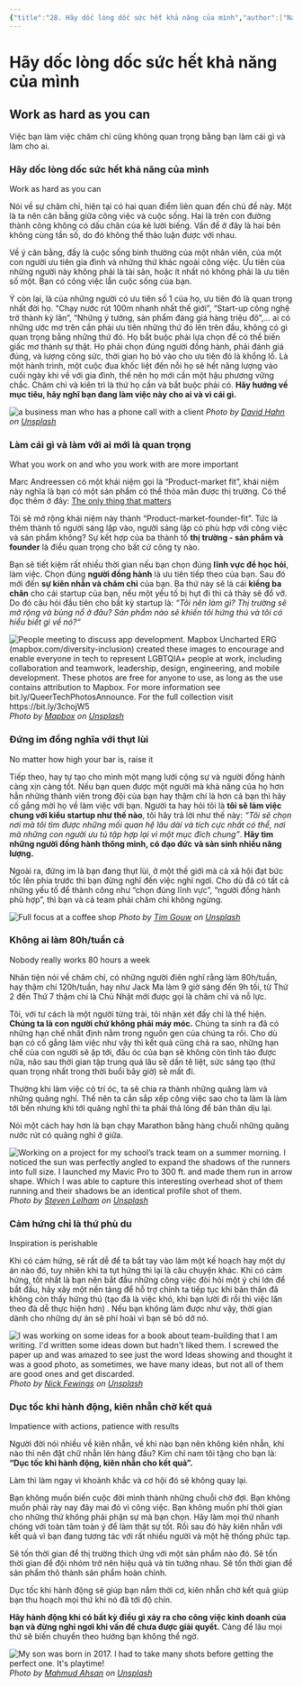 ```yaml
---
{"title":"28. Hãy dốc lòng dốc sức hết khả năng của mình","author":["Naval Ravikant"],"type":null,"category":"finance","related":["[[💸 Làm giàu không cần may mắn]]"],"word-count":2050,"dg-publish":true,"dg-hide":true,"tags":["publish","Naval-Ravikant","rich","finance"],"TARGET DECK":null,"FILE TAGS":null,"permalink":"/2-reading/books/lam-giau-khong-can-may-man-naval/28-hay-doc-long-doc-suc-het-kha-nang-cua-minh/","hide":true,"dgPassFrontmatter":true}
---
```


# Hãy dốc lòng dốc sức hết khả năng của mình
## Work as hard as you can

Việc bạn làm việc chăm chỉ cũng không quan trọng bằng bạn làm cái gì và làm cho ai.

### Hãy dốc lòng dốc sức hết khả năng của mình
Work as hard as you can  

Nói về sự chăm chỉ, hiện tại có hai quan điểm liên quan đến chủ đề này. Một là ta nên cân bằng giữa công việc và cuộc sống. Hai là trên con đường thành công không có dấu chân của kẻ lười biếng. Vấn đề ở đây là hai bên không cùng tần số, do đó không thể thảo luận được với nhau.

Về ý cân bằng, đấy là cuộc sống bình thường của một nhân viên, của một con người ưu tiên gia đình và những thứ khác ngoài công việc. Ưu tiên của những người này không phải là tài sản, hoặc ít nhất nó không phải là ưu tiên số một. Bạn có công việc lẫn cuộc sống của bạn.

Ý còn lại, là của những người có ưu tiên số 1 của họ, ưu tiên đó là quan trọng nhất đời họ. “Chạy nước rút 100m nhanh nhất thế giới”, “Start-up công nghệ trở thành kỳ lân”, “Những ý tưởng, sản phẩm đáng giá hàng triệu đô”,… ai có những ước mơ trên cần phải ưu tiên những thứ đó lên trên đầu, không có gì quan trọng bằng những thứ đó. Họ bắt buộc phải lựa chọn để có thể biến giấc mơ thành sự thật. Họ phải chọn đúng người đồng hành, phải đánh giá đúng, và lượng công sức, thời gian họ bỏ vào cho ưu tiên đó là khổng lồ. Là một hành trình, một cuộc đua khốc liệt đến nỗi họ sẽ hết năng lượng vào cuối ngày khi về với gia đình, thế nên họ mới cần một hậu phương vững chắc. Chăm chỉ và kiên trì là thứ họ cần và bắt buộc phải có. **Hãy hướng về mục tiêu, hãy nghĩ bạn đang làm việc này cho ai và vì cái gì.**

![a business man who has a phone call with a client](https://images.unsplash.com/photo-1621255457330-7ef4e88ec27f?crop=entropy&cs=tinysrgb&fit=max&fm=jpg&ixid=M3wzNjAwOTd8MHwxfHNlYXJjaHw3NHx8V29yayUyMGhhcmR8ZW58MHwwfHx8MTY5NDE0NDg3Mnww&ixlib=rb-4.0.3&q=80&w=1080)
*Photo by [David Hahn](https://unsplash.com/@hahn_david_com?utm_source=Obsidian%20Image%20Inserter%20Plugin&utm_medium=referral) on [Unsplash](https://unsplash.com/?utm_source=Obsidian%20Image%20Inserter%20Plugin&utm_medium=referral)*
### Làm cái gì và làm với ai mới là quan trọng
What you work on and who you work with are more important

Marc Andreessen có một khái niệm gọi là “Product-market fit”, khái niệm này nghĩa là bạn có một sản phẩm có thể thỏa mãn được thị trường. Có thể đọc thêm ở đây: [The only thing that matters](https://www.google.com/url?q=https://pmarchive.com/guide_to_startups_part4.html&sa=D&source=editors&ust=1691043692941251&usg=AOvVaw3jg-FQpa7cPqhOBTs5Ao64) 

Tôi sẽ mở rộng khái niệm này thành “Product-market-founder-fit”. Tức là thêm thành tố người sáng lập vào, người sáng lập có phù hợp với công việc và sản phẩm không? Sự kết hợp của ba thành tố **thị trường - sản phẩm và founder** là điều quan trọng cho bất cứ công ty nào.

Bạn sẽ tiết kiệm rất nhiều thời gian nếu bạn chọn đúng **lĩnh vực để học hỏi**, làm việc. Chọn đúng **người đồng hành** là ưu tiên tiếp theo của bạn. Sau đó mới đến **sự kiên nhẫn và chăm chỉ** của bạn. Ba thứ này sẽ là cái **kiềng ba chân** cho cái startup của bạn, nếu một yếu tố bị hụt đi thì cả thảy sẽ đổ vỡ. Do đó câu hỏi đầu tiên cho bất kỳ startup là: *“Tôi nên làm gì? Thị trường sẽ mở rộng và bùng nổ ở đâu? Sản phẩm nào sẽ khiến tôi hứng thú và tôi có hiểu biết gì về nó?“*

![People meeting to discuss app development. Mapbox Uncharted ERG (mapbox.com/diversity-inclusion) created these images to encourage and enable everyone in tech to represent LGBTQIA+ people at work, including collaboration and teamwork, leadership, design, engineering, and mobile development. These photos are free for anyone to use, as long as the use contains attribution to Mapbox. For more information see bit.ly/QueerTechPhotosAnnounce. For the full collection visit https://bit.ly/3chojW5  ](https://images.unsplash.com/photo-1622675363311-3e1904dc1885?crop=entropy&cs=tinysrgb&fit=max&fm=jpg&ixid=M3wzNjAwOTd8MHwxfHNlYXJjaHwyOHx8dGVhbXdvcmt8ZW58MHwwfHx8MTY5NDE0NDg5NHww&ixlib=rb-4.0.3&q=80&w=1080)
*Photo by [Mapbox](https://unsplash.com/@mapbox?utm_source=Obsidian%20Image%20Inserter%20Plugin&utm_medium=referral) on [Unsplash](https://unsplash.com/?utm_source=Obsidian%20Image%20Inserter%20Plugin&utm_medium=referral)*
### Đứng im đồng nghĩa với thụt lùi
No matter how high your bar is, raise it

Tiếp theo, hay tự tạo cho mình một mạng lưới cộng sự và người đồng hành càng xịn càng tốt. Nếu bạn quen được một người mà khả năng của họ hơn hẳn những thành viên trong đội của bạn hay thậm chí là hơn cả bạn thì hãy cố gắng mời họ về làm việc với bạn. Người ta hay hỏi tôi là **tôi sẽ làm việc chung với kiểu startup như thế nào**, tôi hãy trả lời như thế này: *“Tôi sẽ chọn nơi mà tôi tìm được những mối quan hệ lâu dài và tích cực nhất có thể, nơi mà những con người ưu tú tập hợp lại vì một mục đích chung”*. **Hãy tìm những người đồng hành thông minh, có đạo đức và sản sinh nhiều năng lượng.**

Ngoài ra, đứng im là bạn đang thụt lùi, ở một thế giới mà cả xã hội đạt bức tốc lên phía trước thì bạn đừng nghĩ đến việc nghỉ ngơi. Cho dù đã có tất cả những yếu tố để thành công như “chọn đúng lĩnh vực”, “người đồng hành phù hợp”, thì bạn và cả team phải chăm chỉ không ngừng.

![Full focus at a coffee shop](https://images.unsplash.com/photo-1456406644174-8ddd4cd52a06?crop=entropy&cs=tinysrgb&fit=max&fm=jpg&ixid=M3wzNjAwOTd8MHwxfHNlYXJjaHw1fHxoYXJkd29ya3xlbnwwfDB8fHwxNjk0MTQ0NDI3fDA&ixlib=rb-4.0.3&q=80&w=1080)
*Photo by [Tim Gouw](https://unsplash.com/@punttim?utm_source=Obsidian%20Image%20Inserter%20Plugin&utm_medium=referral) on [Unsplash](https://unsplash.com/?utm_source=Obsidian%20Image%20Inserter%20Plugin&utm_medium=referral)*
### Không ai làm 80h/tuần cả
Nobody really works 80 hours a week

Nhân tiện nói về chăm chỉ, có những người điên nghĩ rằng làm 80h/tuần, hay thậm chí 120h/tuần, hay như Jack Ma làm 9 giờ sáng đến 9h tối, từ Thứ 2 đến Thứ 7 thậm chí là Chủ Nhật mới được gọi là chăm chỉ và nỗ lực.

Tôi, với tư cách là một người từng trải, tôi nhận xét đấy chỉ là thể hiện. **Chúng ta là con người chứ không phải máy móc.** Chúng ta sinh ra đã có những hạn chế nhất định nằm trong nguồn gen của chúng ta rồi. Cho dù bạn có cố gắng làm việc như vậy thì kết quả cũng chả ra sao, những hạn chế của con người sẽ ập tới, đầu óc của bạn sẽ không còn tỉnh táo được nữa, não sau thời gian tập trung quá lâu sẽ dần tê liệt, sức sáng tạo (thứ quan trọng nhất trong thời buổi bây giờ) sẽ mất đi.

Thường khi làm việc có trí óc, ta sẽ chia ra thành những quãng làm và những quãng nghỉ. Thế nên ta cần sắp xếp công việc sao cho ta làm là làm tới bến nhưng khi tới quảng nghĩ thì ta phải thả lỏng để bản thân dịu lại.

Nói một cách hay hơn là bạn chạy Marathon bằng hàng chuỗi những quãng nước rút có quãng nghỉ ở giữa.

![Working on a project for my school’s track team on a summer morning. I noticed the sun was perfectly angled to expand the shadows of the runners into full size. I launched my Mavic Pro to 300 ft. and made them run in arrow shape. Which I was able to capture this interesting overhead shot of them running and their shadows be an identical profile shot of them.](https://images.unsplash.com/photo-1502904550040-7534597429ae?crop=entropy&cs=tinysrgb&fit=max&fm=jpg&ixid=M3wzNjAwOTd8MHwxfHNlYXJjaHwxMHx8bWFyYXRob258ZW58MHwwfHx8MTY5NDE0NDQ4OHww&ixlib=rb-4.0.3&q=80&w=1080)
*Photo by [Steven Lelham](https://unsplash.com/@slelham?utm_source=Obsidian%20Image%20Inserter%20Plugin&utm_medium=referral) on [Unsplash](https://unsplash.com/?utm_source=Obsidian%20Image%20Inserter%20Plugin&utm_medium=referral)*
### Cảm hứng chỉ là thứ phù du
Inspiration is perishable

Khi có cảm hứng, sẽ rất dễ để ta bắt tay vào làm một kế hoạch hay một dự án nào đó, tuy nhiên khi ta tụt hứng thì lại là câu chuyện khác. Khi có cảm hứng, tốt nhất là bạn nên bắt đầu những công việc đòi hỏi một ý chí lớn để bắt đầu, hãy xây một nền tảng để hỗ trợ chính ta tiếp tục khi bản thân đã không còn thấy hứng thú (tạo đà là việc khó, khi bạn lười đi rồi thì việc lăn theo đà dễ thực hiện hơn) . Nếu bạn không làm được như vậy, thời gian dành cho những dự án sẽ phí hoài vì bạn sẽ bỏ dở nó.

![I was working on some ideas for a book about team-building that I am writing.  I'd written some ideas down but hadn't liked them.  I screwed the paper up and was amazed to see just the word Ideas showing and thought it was a good photo, as sometimes, we have many ideas, but not all of them are good ones and get discarded.](https://images.unsplash.com/photo-1594377157609-5c996118ac7f?crop=entropy&cs=tinysrgb&fit=max&fm=jpg&ixid=M3wzNjAwOTd8MHwxfHNlYXJjaHwyN3x8SW5zcGlyYXRpb258ZW58MHwwfHx8MTY5NDE0NDgyMHww&ixlib=rb-4.0.3&q=80&w=1080)
*Photo by [Nick Fewings](https://unsplash.com/@jannerboy62?utm_source=Obsidian%20Image%20Inserter%20Plugin&utm_medium=referral) on [Unsplash](https://unsplash.com/?utm_source=Obsidian%20Image%20Inserter%20Plugin&utm_medium=referral)*
### Dục tốc khi hành động, kiên nhẫn chờ kết quả
Impatience with actions, patience with results

Người đời nói nhiều về kiên nhẫn, về khi nào bạn nên không kiên nhẫn, khi nào thì nên đặt chữ nhẫn lên hàng đầu? Kim chỉ nam tôi tặng cho bạn là: **“Dục tốc khi hành động, kiên nhẫn cho kết quả”.**

Làm thì làm ngay vì khoảnh khắc và cơ hội đó sẽ không quay lại.

Bạn không muốn biến cuộc đời mình thành những chuỗi chờ đợi. Bạn không muốn phải rày nay đây mai đó vì công việc. Bạn không muốn phí thời gian cho những thứ không phải phận sự mà bạn chọn. Hãy làm mọi thứ nhanh chóng với toàn tâm toàn ý để làm thật sự tốt. Rồi sau đó hãy kiên nhẫn với kết quả vì bạn đang tương tác với rất nhiều người và một hệ thống phức tạp.

Sẽ tốn thời gian để thị trường thích ứng với một sản phẩm nào đó. Sẽ tốn thời gian để đội nhóm trở nên hiệu quả và tin tưởng nhau. Sẽ tốn thời gian để sản phẩm thô thành sản phẩm hoàn chỉnh.

Dục tốc khi hành động sẽ giúp bạn nắm thời cơ, kiên nhẫn chờ kết quả giúp bạn thu hoạch mọi thứ khi nó đã tới độ chín.

**Hãy hành động khi có bất kỳ điều gì xảy ra cho công việc kinh doanh của bạn và đừng nghỉ ngơi khi vấn đề chưa được giải quyết.** Càng để lâu mọi thứ sẽ biến chuyển theo hướng bạn không thể ngờ.

![My son was born in 2017. I had to take many shots before getting the perfect one. It's playtime!](https://images.unsplash.com/photo-1594639739395-d73d9f506f6d?crop=entropy&cs=tinysrgb&fit=max&fm=jpg&ixid=M3wzNjAwOTd8MHwxfHNlYXJjaHwxOHx8ZmFzdCUyMHdvcmtpbmd8ZW58MHwwfHx8MTY5NDE0NDgwMXww&ixlib=rb-4.0.3&q=80&w=1080)
*Photo by [Mahmud Ahsan](https://unsplash.com/@mahmudahsan?utm_source=Obsidian%20Image%20Inserter%20Plugin&utm_medium=referral) on [Unsplash](https://unsplash.com/?utm_source=Obsidian%20Image%20Inserter%20Plugin&utm_medium=referral)*
